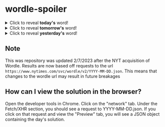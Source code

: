 # wordle-spoiler

<details>
  <summary>Click to reveal <b>today's</b> word!</summary>
  <br>
  <b> mercy </b>
</details>

<details>
  <summary>Click to reveal <b>tomorrow's</b> word!</summary>
  <br>
  <b> splat </b>
</details>

<details>
  <summary>Click to reveal <b>yesterday's</b> word!</summary>
  <br>
  <b> adult </b>
</details>

## Note
This was repository was updated 2/7/2023 after the NYT acquisition of Wordle. Results are now based off requests to the url `https://www.nytimes.com/svc/wordle/v2/YYYY-MM-DD.json`. This means that changes to the wordle url may result in future breakages

## How can I view the solution in the browser?
Open the developer tools in Chrome. Click on the "network" tab. Under the Fetch/XHR section, you should see a request to YYYY-MM-DD.json. If you click on that request and view the "Preview" tab, you will see a JSON object containing the day's solution.
